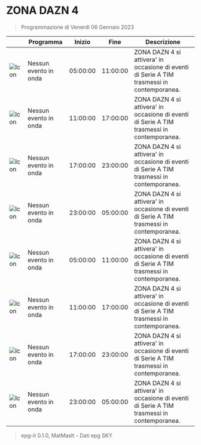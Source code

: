 # ZONA DAZN 4
> Programmazione di Venerdì 06 Gennaio 2023

||Programma|Inizio|Fine|Descrizione|
|---|---|---|---|---|
|![Icon](https://guidatv.sky.it/uuid/d8c867b9-f1c0-40fe-a6d4-ec49f09001d9/cover?md5ChecksumParam=290baf03a80c7aec58d960086d34c9bc&sid=682)|Nessun evento in onda|05:00:00|11:00:00|ZONA DAZN 4 si attivera&#039; in occasione di eventi di Serie A TIM trasmessi in contemporanea.
|![Icon](https://guidatv.sky.it/uuid/d8c867b9-f1c0-40fe-a6d4-ec49f09001d9/cover?md5ChecksumParam=290baf03a80c7aec58d960086d34c9bc&sid=682)|Nessun evento in onda|11:00:00|17:00:00|ZONA DAZN 4 si attivera&#039; in occasione di eventi di Serie A TIM trasmessi in contemporanea.
|![Icon](https://guidatv.sky.it/uuid/d8c867b9-f1c0-40fe-a6d4-ec49f09001d9/cover?md5ChecksumParam=290baf03a80c7aec58d960086d34c9bc&sid=682)|Nessun evento in onda|17:00:00|23:00:00|ZONA DAZN 4 si attivera&#039; in occasione di eventi di Serie A TIM trasmessi in contemporanea.
|![Icon](https://guidatv.sky.it/uuid/d8c867b9-f1c0-40fe-a6d4-ec49f09001d9/cover?md5ChecksumParam=290baf03a80c7aec58d960086d34c9bc&sid=682)|Nessun evento in onda|23:00:00|05:00:00|ZONA DAZN 4 si attivera&#039; in occasione di eventi di Serie A TIM trasmessi in contemporanea.
|![Icon](https://guidatv.sky.it/uuid/d8c867b9-f1c0-40fe-a6d4-ec49f09001d9/cover?md5ChecksumParam=290baf03a80c7aec58d960086d34c9bc&sid=682)|Nessun evento in onda|05:00:00|11:00:00|ZONA DAZN 4 si attivera&#039; in occasione di eventi di Serie A TIM trasmessi in contemporanea.
|![Icon](https://guidatv.sky.it/uuid/d8c867b9-f1c0-40fe-a6d4-ec49f09001d9/cover?md5ChecksumParam=290baf03a80c7aec58d960086d34c9bc&sid=682)|Nessun evento in onda|11:00:00|17:00:00|ZONA DAZN 4 si attivera&#039; in occasione di eventi di Serie A TIM trasmessi in contemporanea.
|![Icon](https://guidatv.sky.it/uuid/d8c867b9-f1c0-40fe-a6d4-ec49f09001d9/cover?md5ChecksumParam=290baf03a80c7aec58d960086d34c9bc&sid=682)|Nessun evento in onda|17:00:00|23:00:00|ZONA DAZN 4 si attivera&#039; in occasione di eventi di Serie A TIM trasmessi in contemporanea.
|![Icon](https://guidatv.sky.it/uuid/d8c867b9-f1c0-40fe-a6d4-ec49f09001d9/cover?md5ChecksumParam=290baf03a80c7aec58d960086d34c9bc&sid=682)|Nessun evento in onda|23:00:00|05:00:00|ZONA DAZN 4 si attivera&#039; in occasione di eventi di Serie A TIM trasmessi in contemporanea.



 > epg-it 0.1.0, MatMasIt - Dati epg SKY
